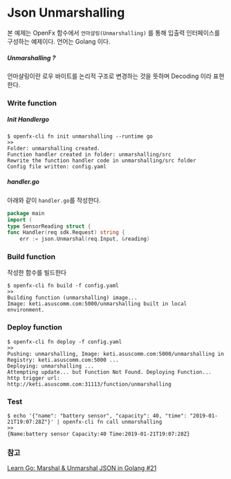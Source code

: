 # Json Unmarshalling

본 예제는 OpenFx 함수에서 `언마샬링(Unmarshalling)` 를  통해 입출력 인터페이스를 구성하는 예제이다. 언어는 Golang 이다. 



##### Unmarshalling ?

 언마샬링이란 로우 바이트를 논리적 구조로 변경하는 것을 뜻하며 Decoding 이라 표현한다. 



### Write function

##### Init Handlergo

```
$ openfx-cli fn init unmarshalling --runtime go
>>
Folder: unmarshalling created.
Function handler created in folder: unmarshalling/src
Rewrite the function handler code in unmarshalling/src folder
Config file written: config.yaml

```

##### handler.go

아래와 같이 `handler.go`를 작성한다.

```go
package main                                                                                                                                                                       
import (                                                                                     "encoding/json"                                                                           "fmt"                                                                                     sdk "github.com/keti-openfx/openfx/executor/go/pb"                                   )                                                                                                                                                
type SensorReading struct {                                                                  Name     string `json:"name"`                                                             Capacity int    `json:"capacity"`                                                         Time     string `json:"time"`                                                         }                                                                                                                                     
func Handler(req sdk.Request) string {                                                       var reading SensorReading
    err := json.Unmarshal(req.Input, &reading)                                               if err != nil {                                                                               fmt.Println(err)                                                                     }                                                                                         return fmt.Sprintf("%+v", reading)                                                   }                           
```



### Build function

작성한 함수를 빌드한다

```
$ openfx-cli fn build -f config.yaml 
>>
Building function (unmarshalling) image...
Image: keti.asuscomm.com:5000/unmarshalling built in local environment.
```



### Deploy function

```
$ openfx-cli fn deploy -f config.yaml 
>>
Pushing: unmarshalling, Image: keti.asuscomm.com:5000/unmarshalling in Registry: keti.asuscomm.com:5000 ...
Deploying: unmarshalling ...
Attempting update... but Function Not Found. Deploying Function...
http trigger url: http://keti.asuscomm.com:31113/function/unmarshalling 
```



### Test

```
$ echo '{"name": "battery sensor", "capacity": 40, "time": "2019-01-21T19:07:28Z"}' | openfx-cli fn call unmarshalling
>> 
{Name:battery sensor Capacity:40 Time:2019-01-21T19:07:28Z}
```



### 참고

[ Learn Go: Marshal & Unmarshal JSON in Golang #21 ](https://ednsquare.com/story/learn-go-marshal-unmarshal-json-in-golang------B6LUvY)







